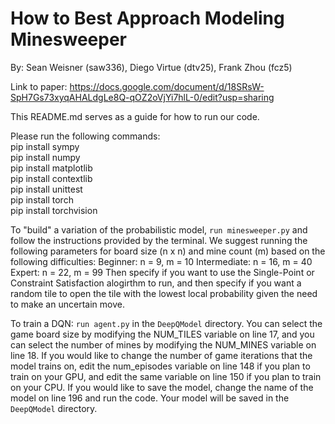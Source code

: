 # How to Best Approach Modeling Minesweeper

By: Sean Weisner (saw336), Diego Virtue (dtv25), Frank Zhou (fcz5)

Link to paper: https://docs.google.com/document/d/18SRsW-SpH7Gs73xyqAHALdgLe8Q-qOZ2oVjYi7hlL-0/edit?usp=sharing

This README.md serves as a guide for how to run our code. 

Please run the following commands: <br>
pip install sympy <br>
pip install numpy <br>
pip install matplotlib <br>
pip install contextlib <br>
pip install unittest <br>
pip install torch <br>
pip install torchvision <br>

To "build" a variation of the probabilistic model, `run minesweeper.py` and follow the instructions provided by the terminal.
We suggest running the following parameters for board size (n x n) and mine count (m) based on the following difficulties:
Beginner: n = 9, m = 10
Intermediate: n = 16, m = 40
Expert: n = 22, m = 99
Then specify if you want to use the Single-Point or Constraint Satisfaction alogirthm to run, and then specify if you want a random tile to open the tile with the lowest local probability given the need to make an uncertain move.  

To train a DQN: `run agent.py` in the `DeepQModel` directory. You can select the game board size by modifying the NUM_TILES variable on line 17, and you can select the number of mines by modifying the NUM_MINES variable on line 18. If you would like to change the number of game iterations that the model trains on, edit the num_episodes variable on line 148 if you plan to train on your GPU, and edit the same variable on line 150 if you plan to train on your CPU. If you would like to save the model, change the name of the model on line 196 and run the code. Your model will be saved in the `DeepQModel` directory.
